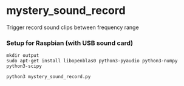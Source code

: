 # mystery_sound_record

Trigger record sound clips between frequency range

### Setup for Raspbian (with USB sound card)

```
mkdir output
sudo apt-get install libopenblas0 python3-pyaudio python3-numpy python3-scipy

python3 mystery_sound_record.py
```
